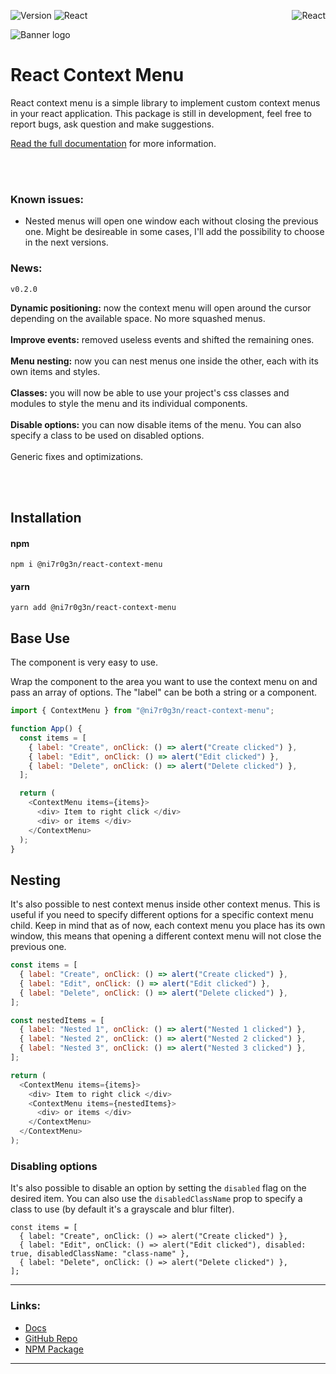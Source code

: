 <p style="text-align:left;">

<a align="left">![Version](https://img.shields.io/badge/Version-0.2.0-brightgreen?style=flat-square) ![React](https://img.shields.io/badge/React-^18.2.0-lightblue?style=flat-square&logo=react) </a>
<a style="float: right">
![React](https://img.shields.io/badge/Status-In_Development-orange?style=flat-square)
</a>

</p>

![Banner logo](https://user-images.githubusercontent.com/52223453/225049899-44b9e1a4-0830-415e-9707-75803e214886.png)

# React Context Menu

React context menu is a simple library to implement custom context menus in your react application. This package is still in development, feel free to report bugs, ask question and make suggestions.

[Read the full documentation](https://ni7r0g3n.github.io/react-context-menu/) for more information.

<br><br>

### Known issues:

- Nested menus will open one window each without closing the previous one. Might be desireable in some cases, I'll add the possibility to choose in the next versions.

### News:

`v0.2.0`

**Dynamic positioning:** now the context menu will open around the cursor depending on the available space. No more squashed menus.
<br>
<br>
**Improve events:** removed useless events and shifted the remaining ones.
<br>
<br>
**Menu nesting:** now you can nest menus one inside the other, each with its own items and styles.
<br>
<br>
**Classes:** you will now be able to use your project's css classes and modules to style the menu and its individual components.
<br>
<br>
**Disable options:** you can now disable items of the menu. You can also specify a class to be used on disabled options.
<br>
<br>
Generic fixes and optimizations.

<br><br>

## Installation

#### npm

`npm i @ni7r0g3n/react-context-menu`

#### yarn

`yarn add @ni7r0g3n/react-context-menu`

## Base Use

The component is very easy to use.

Wrap the component to the area you want to use the context menu on and pass an array of options.
The "label" can be both a string or a component.

```javascript
import { ContextMenu } from "@ni7r0g3n/react-context-menu";

function App() {
  const items = [
    { label: "Create", onClick: () => alert("Create clicked") },
    { label: "Edit", onClick: () => alert("Edit clicked") },
    { label: "Delete", onClick: () => alert("Delete clicked") },
  ];

  return (
    <ContextMenu items={items}>
      <div> Item to right click </div>
      <div> or items </div>
    </ContextMenu>
  );
}
```

## Nesting

It's also possible to nest context menus inside other context menus. This is useful if you need to specify different options for a specific context menu child. Keep in mind that as of now, each context menu you place has its own window, this means that opening a different context menu will not close the previous one.

```javascript
const items = [
  { label: "Create", onClick: () => alert("Create clicked") },
  { label: "Edit", onClick: () => alert("Edit clicked") },
  { label: "Delete", onClick: () => alert("Delete clicked") },
];

const nestedItems = [
  { label: "Nested 1", onClick: () => alert("Nested 1 clicked") },
  { label: "Nested 2", onClick: () => alert("Nested 2 clicked") },
  { label: "Nested 3", onClick: () => alert("Nested 3 clicked") },
];

return (
  <ContextMenu items={items}>
    <div> Item to right click </div>
    <ContextMenu items={nestedItems}>
      <div> or items </div>
    </ContextMenu>
  </ContextMenu>
);
```

### Disabling options

It's also possible to disable an option by setting the `disabled` flag on the desired item. You can also use the `disabledClassName` prop to specify a class to use (by default it's a grayscale and blur filter).

```
const items = [
  { label: "Create", onClick: () => alert("Create clicked") },
  { label: "Edit", onClick: () => alert("Edit clicked"), disabled: true, disabledClassName: "class-name" },
  { label: "Delete", onClick: () => alert("Delete clicked") },
];
```

---

### Links:

- [Docs](https://ni7r0g3n.github.io/react-context-menu/)
- [GitHub Repo](https://github.com/ni7r0g3n/react-context-menu)
- [NPM Package](https://www.npmjs.com/package/@ni7r0g3n/react-context-menu)

---
